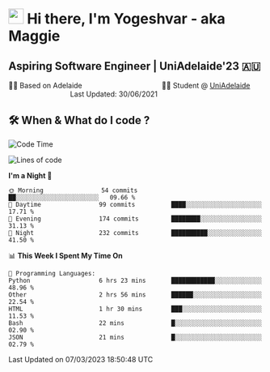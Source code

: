 <h1><img src="https://emojis.slackmojis.com/emojis/images/1531849430/4246/blob-sunglasses.gif?1531849430" width="30"/> Hi there, I'm Yogeshvar - aka Maggie</h1>

## Aspiring Software Engineer | UniAdelaide'23 🇦🇺  
🏂🏻  Based on Adelaide &nbsp;&nbsp;&nbsp;&nbsp;&nbsp;&nbsp;&nbsp;&nbsp;&nbsp;&nbsp;&nbsp;&nbsp;&nbsp;&nbsp;&nbsp;&nbsp;&nbsp;&nbsp;&nbsp;&nbsp;&nbsp;&nbsp;&nbsp;&nbsp;&nbsp;&nbsp;&nbsp;&nbsp;&nbsp;&nbsp;&nbsp;&nbsp;&nbsp;&nbsp;&nbsp;&nbsp;&nbsp;&nbsp;&nbsp;👨‍💻 Student @ [UniAdelaide](https://www.adelaide.edu.au)   &nbsp;&nbsp;&nbsp;&nbsp;&nbsp;&nbsp;&nbsp;&nbsp;&nbsp;&nbsp;&nbsp;&nbsp;&nbsp;&nbsp;&nbsp;&nbsp;&nbsp;&nbsp;&nbsp;&nbsp;&nbsp;&nbsp;&nbsp;&nbsp;&nbsp;&nbsp;&nbsp;&nbsp;&nbsp;&nbsp;&nbsp;Last Updated: 30/06/2021

## 🛠 When & What do I code ?  

<!--START_SECTION:waka-->
![Code Time](http://img.shields.io/badge/Code%20Time-1%2C977%20hrs%205%20mins-blue)

![Lines of code](https://img.shields.io/badge/From%20Hello%20World%20I%27ve%20Written-3.3%20million%20lines%20of%20code-blue)

**I'm a Night 🦉** 

```text
🌞 Morning                54 commits          ██░░░░░░░░░░░░░░░░░░░░░░░   09.66 % 
🌆 Daytime                99 commits          ████░░░░░░░░░░░░░░░░░░░░░   17.71 % 
🌃 Evening                174 commits         ████████░░░░░░░░░░░░░░░░░   31.13 % 
🌙 Night                  232 commits         ██████████░░░░░░░░░░░░░░░   41.50 % 
```


📊 **This Week I Spent My Time On** 

```text
💬 Programming Languages: 
Python                   6 hrs 23 mins       ████████████░░░░░░░░░░░░░   48.96 % 
Other                    2 hrs 56 mins       ██████░░░░░░░░░░░░░░░░░░░   22.54 % 
HTML                     1 hr 30 mins        ███░░░░░░░░░░░░░░░░░░░░░░   11.53 % 
Bash                     22 mins             █░░░░░░░░░░░░░░░░░░░░░░░░   02.90 % 
JSON                     21 mins             █░░░░░░░░░░░░░░░░░░░░░░░░   02.79 % 
```


 Last Updated on 07/03/2023 18:50:48 UTC
<!--END_SECTION:waka-->
